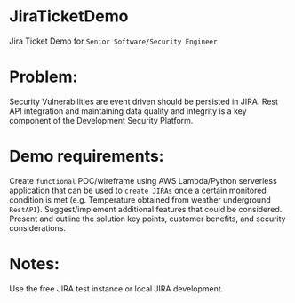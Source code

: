 # JiraTicketDemo
Jira Ticket Demo for `Senior Software/Security Engineer`

# Problem:
Security Vulnerabilities are event driven should be persisted in JIRA. Rest API integration and maintaining data quality 
and integrity is a key component of the Development Security Platform. 

# Demo requirements:
Create `functional` POC/wireframe using AWS Lambda/Python serverless application that can be used to `create JIRAs` once 
a certain monitored condition is met (e.g. Temperature obtained from weather underground `RestAPI`).
Suggest/implement additional features that could be considered.
Present and outline the solution key points, customer benefits, and security considerations.

# Notes: 
Use the free JIRA test instance or local JIRA development.

